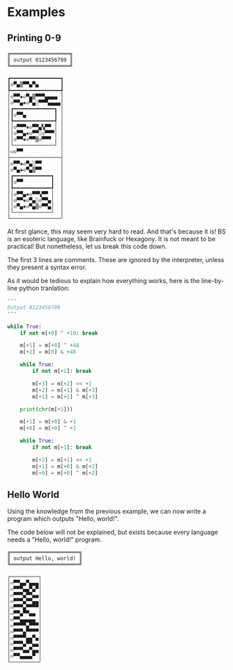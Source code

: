 # Examples

## Printing 0-9

```bs
╔═══════════════════╗
║ output 0123456789 ║
╚═══════════════════╝

┏━━━━━━━━━━━━━━━━┓
┃◇▀▄▒▀▀▄▀▄       ┃
┡━━━━━━━━━━━━━━━━┩
│◇▀▀◈◇▀▄▒▀▀▀▄▄▄▄ │
│◇▀▀▄◈◇▀▄░▀▀▀▄▄▄▄│
│┏━━━━━━━━━━━━━┓ │
│┃◇▀▀▄         ┃ │
│┡━━━━━━━━━━━━━┩ │
││◇▀▀▀◈◇▀▀▄▚▀▀ │ │
││◇▀▀▄◈◇▀▀░◇▀▀▀│ │
││◇▀▀◈◇▀▀▒◇▀▀▀ │ │
│└─────────────┘ │
│▭◇▀▀            │
├────────────────┤
│◇▀▀◈◇▀▄░▀▀      │
│◇▀▄◈◇▀▄▒▀▀      │
│┏━━━━━━━━━━━━┓  │
│┃◇▀▀         ┃  │
│┡━━━━━━━━━━━━┩  │
││◇▀▀▄◈◇▀▀▚▀▀ │  │
││◇▀▀◈◇▀▄░◇▀▀▄│  │
││◇▀▄◈◇▀▄▒◇▀▀▄│  │
│└────────────┘  │
└────────────────┘
```

At first glance, this may seem very hard to read. And that's because it is!
BS is an esoteric language, like Brainfuck or Hexagony. It is not meant to be practical! But nonetheless, let us break this code down.

The first 3 lines are comments. These are ignored by the interpreter, unless they present a syntax error.

As it would be tedious to explain how everything works, here is the line-by-line python tranlation:

```py
"""
Output 0123456789
"""

while True:
    if not m[+0] ^ +10: break

    m[+1] = m[+0] ^ +48
    m[+2] = m[0] & +48

    while True:
        if not m[+2]: break

        m[+3] = m[+2] << +1
        m[+2] = m[+1] & m[+3]
        m[+1] = m[+1] ^ m[+3]

    print(chr(m[+1]))

    m[+1] = m[+0] & +1
    m[+0] = m[+0] ^ +1

    while True:
        if not m[+1]: break

        m[+2] = m[+1] << +1
        m[+1] = m[+0] & m[+2]
        m[+0] = m[+0] ^ m[+2]
```

## Hello World

Using the knowledge from the previous example, we can now write a program which outputs "Hello, world!".

The code below will not be explained, but exists because every language needs a "Hello, world!" program.

```bs
╔══════════════════════╗
║ output Hello, world! ║
╚══════════════════════╝

┌─────────┐
│▭▀▀▄▄▀▄▄▄│
│▭▀▀▀▄▄▀▄▀│
│▭▀▀▀▄▀▀▄▄│
│▭▀▀▀▄▀▀▄▄│
│▭▀▀▀▄▀▀▀▀│
│▭▀▀▄▀▀▄▄ │
│▭▀▀▄▄▄▄▄ │
│▭▀▀▀▀▄▀▀▀│
│▭▀▀▀▄▀▀▀▀│
│▭▀▀▀▀▄▄▀▄│
│▭▀▀▀▄▀▀▄▄│
│▭▀▀▀▄▄▀▄▄│
│▭▀▀▄▄▄▄▀ │
└─────────┘
```
